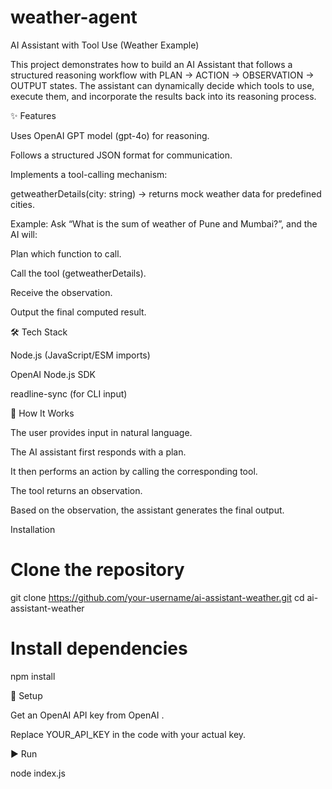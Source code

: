 # weather-agent

AI Assistant with Tool Use (Weather Example)

This project demonstrates how to build an AI Assistant that follows a structured reasoning workflow with PLAN → ACTION → OBSERVATION → OUTPUT states.
The assistant can dynamically decide which tools to use, execute them, and incorporate the results back into its reasoning process.

✨ Features

Uses OpenAI GPT model (gpt-4o) for reasoning.

Follows a structured JSON format for communication.

Implements a tool-calling mechanism:

getweatherDetails(city: string) → returns mock weather data for predefined cities.

Example: Ask “What is the sum of weather of Pune and Mumbai?”, and the AI will:

Plan which function to call.

Call the tool (getweatherDetails).

Receive the observation.

Output the final computed result.

🛠️ Tech Stack

Node.js (JavaScript/ESM imports)

OpenAI Node.js SDK

readline-sync (for CLI input)

🚀 How It Works

The user provides input in natural language.

The AI assistant first responds with a plan.

It then performs an action by calling the corresponding tool.

The tool returns an observation.

Based on the observation, the assistant generates the final output.

Installation

# Clone the repository
git clone https://github.com/your-username/ai-assistant-weather.git
cd ai-assistant-weather

# Install dependencies
npm install

🔑 Setup

Get an OpenAI API key from OpenAI
.

Replace YOUR_API_KEY in the code with your actual key.

▶️ Run

node index.js
